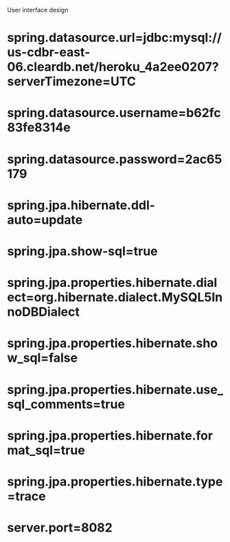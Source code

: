 User interface design

# spring.datasource.url=jdbc:mysql://us-cdbr-east-06.cleardb.net/heroku_4a2ee0207?serverTimezone=UTC

# spring.datasource.username=b62fc83fe8314e

# spring.datasource.password=2ac65179

# spring.jpa.hibernate.ddl-auto=update

# spring.jpa.show-sql=true

# spring.jpa.properties.hibernate.dialect=org.hibernate.dialect.MySQL5InnoDBDialect

# spring.jpa.properties.hibernate.show_sql=false

# spring.jpa.properties.hibernate.use_sql_comments=true

# spring.jpa.properties.hibernate.format_sql=true

# spring.jpa.properties.hibernate.type=trace

# server.port=8082
